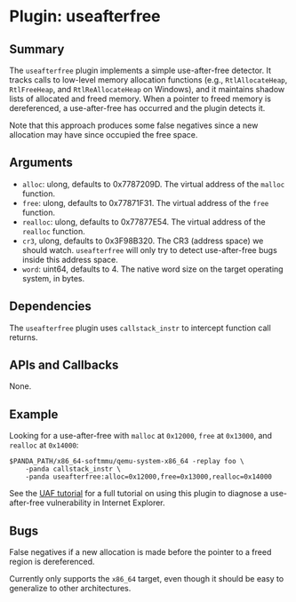 Plugin: useafterfree
===========

Summary
-------

The `useafterfree` plugin implements a simple use-after-free detector. It tracks calls to low-level
memory allocation functions (e.g., `RtlAllocateHeap`, `RtlFreeHeap`, and `RtlReAllocateHeap` on Windows), and it maintains shadow lists of allocated and freed memory. When a pointer to freed memory is dereferenced, a use-after-free has occurred and the plugin detects it.

Note that this approach produces some false negatives since a new allocation may have since occupied the free space.

Arguments
---------

* `alloc`: ulong, defaults to 0x7787209D. The virtual address of the `malloc` function.
* `free`: ulong, defaults to 0x77871F31. The virtual address of the `free` function.
* `realloc`: ulong, defaults to 0x77877E54. The virtual address of the `realloc` function.
* `cr3`, ulong, defaults to 0x3F98B320. The CR3 (address space) we should watch. `useafterfree` will only try to detect use-after-free bugs inside this address space.
* `word`: uint64, defaults to 4. The native word size on the target operating system, in bytes.

Dependencies
------------

The `useafterfree` plugin uses `callstack_instr` to intercept function call returns.

APIs and Callbacks
------------------

None.

Example
-------

Looking for a use-after-free with `malloc` at `0x12000`, `free` at `0x13000`, and `realloc` at `0x14000`:

    $PANDA_PATH/x86_64-softmmu/qemu-system-x86_64 -replay foo \
        -panda callstack_instr \
        -panda useafterfree:alloc=0x12000,free=0x13000,realloc=0x14000

See the [UAF tutorial](../../../docs/UAF.md) for a full tutorial on using this plugin to diagnose a use-after-free vulnerability in Internet Explorer.

Bugs
----

False negatives if a new allocation is made before the pointer to a freed region is dereferenced.

Currently only supports the `x86_64` target, even though it should be easy to generalize to other architectures.
